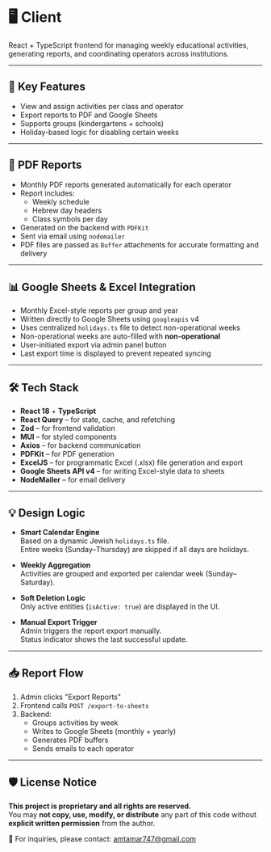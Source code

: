 # 🖥️ Client

React + TypeScript frontend for managing weekly educational activities, generating reports, and coordinating operators across institutions.

---

## 🌟 Key Features

- View and assign activities per class and operator
- Export reports to PDF and Google Sheets
- Supports groups (kindergartens + schools)
- Holiday-based logic for disabling certain weeks

---

## 📑 PDF Reports

- Monthly PDF reports generated automatically for each operator
- Report includes:
  - Weekly schedule
  - Hebrew day headers
  - Class symbols per day
- Generated on the backend with `PDFKit`
- Sent via email using `nodemailer`
- PDF files are passed as `Buffer` attachments for accurate formatting and delivery

---

## 📊 Google Sheets & Excel Integration

- Monthly Excel-style reports per group and year
- Written directly to Google Sheets using `googleapis` v4
- Uses centralized `holidays.ts` file to detect non-operational weeks
- Non-operational weeks are auto-filled with **non-operational**
- User-initiated export via admin panel button
- Last export time is displayed to prevent repeated syncing

---

## 🛠️ Tech Stack

- **React 18** + **TypeScript**
- **React Query** – for state, cache, and refetching
- **Zod** – for frontend validation
- **MUI** – for styled components
- **Axios** – for backend communication
- **PDFKit** – for PDF generation
- **ExcelJS** – for programmatic Excel (.xlsx) file generation and export
- **Google Sheets API v4** – for writing Excel-style data to sheets
- **NodeMailer** – for email delivery

---

## 💡 Design Logic

- **Smart Calendar Engine**  
  Based on a dynamic Jewish `holidays.ts` file.  
  Entire weeks (Sunday–Thursday) are skipped if all days are holidays.

- **Weekly Aggregation**  
  Activities are grouped and exported per calendar week (Sunday–Saturday).

- **Soft Deletion Logic**  
  Only active entities (`isActive: true`) are displayed in the UI.

- **Manual Export Trigger**  
  Admin triggers the report export manually.  
  Status indicator shows the last successful update.

---

## 📥 Report Flow

1. Admin clicks "Export Reports"
2. Frontend calls `POST /export-to-sheets`
3. Backend:
   - Groups activities by week
   - Writes to Google Sheets (monthly + yearly)
   - Generates PDF buffers
   - Sends emails to each operator

---

## 🛡️ License Notice

**This project is proprietary and all rights are reserved.**  
You may **not copy, use, modify, or distribute** any part of this code without **explicit written permission** from the author.

📩 For inquiries, please contact: [amtamar747@gmail.com](mailto:amtamar747@gmail.com)
